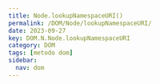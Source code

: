 ```yaml
---
title: Node.lookupNamespaceURI()
permalink: /DOM/Node/lookupNamespaceURI/
date: 2023-09-27
key: DOM.N.Node.lookupNamespaceURI
category: DOM
tags: [metodo dom]
sidebar:
  nav: dom
---
```

